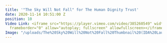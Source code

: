 ```yaml
---
title: '"The Sky Will Not Fall" for The Human Dignity Trust'
date: 2020-11-14 10:51:00 Z
position: 10
Video Link: <iframe src="https://player.vimeo.com/video/385260549" width="640" height="360"
  frameborder="0" allow="autoplay; fullscreen" allowfullscreen></iframe>
Image: "/uploads/The%20Sky%20Will%20Not%20Fall%20Thumbnail%20(IDA%20Laurels).jpg"
---
```


